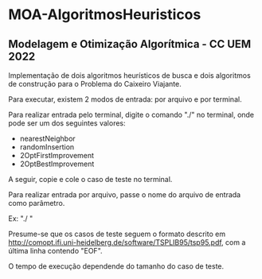 # MOA-AlgoritmosHeuristicos

## Modelagem e Otimização Algorítmica - CC UEM 2022

Implementação de dois algoritmos heurísticos de busca e dois algoritmos de construção para o Problema do Caixeiro Viajante.

Para executar, existem 2 modos de entrada: por arquivo e por terminal.

Para realizar entrada pelo terminal, digite o comando "./<nomeDoAlgoritmo>" no terminal, onde <nomeDoAlgoritmo> pode ser um dos seguintes valores:
- nearestNeighbor
- randomInsertion
- 2OptFirstImprovement
- 2OptBestImprovement

A seguir, copie e cole o caso de teste no terminal.

Para realizar entrada por arquivo, passe o nome do arquivo de entrada como parâmetro.

Ex: "./<nomeDoAlgoritmo> <nomeDoArquivo>"

Presume-se que os casos de teste seguem o formato descrito em http://comopt.ifi.uni-heidelberg.de/software/TSPLIB95/tsp95.pdf, com a última linha contendo "EOF".

O tempo de execução dependende do tamanho do caso de teste.